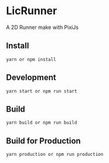 # LicRunner
A 2D Runner make with PixiJs

## Install
```shell
yarn or npm install
```
## Development
```shell
yarn start or npm run start
```
## Build
```shell
yarn build or npm run build
```

## Build for Production
```shell
yarn production or npm run production
```